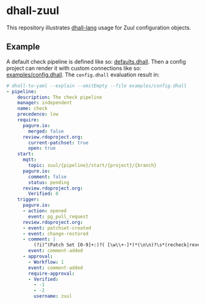 # dhall-zuul

This repository illustrates [dhall-lang](https://dhall-lang.org/) usage for Zuul configuration objects.

## Example

A default check pipeline is defined like so: [defaults.dhall](./defaults.dhall).
Then a config project can render it with custom connections like so: [examples/config.dhall](./examples/config.dhall).
The `config.dhall` evaluation result in:

```yaml
# dhall-to-yaml --explain --omitEmpty --file examples/config.dhall
- pipeline:
    description: The check pipeline
    manager: independent
    name: check
    precedence: low
    require:
      pagure.io:
        merged: false
      review.rdoproject.org:
        current-patchset: true
        open: true
    start:
      mqtt:
        topic: zuul/{pipeline}/start/{project}/{branch}
      pagure.io:
        comment: false
        status: pending
      review.rdoproject.org:
        Verified: 0
    trigger:
      pagure.io:
      - action: opened
        event: pg_pull_request
      review.rdoproject.org:
      - event: patchset-created
      - event: change-restored
      - comment: |
          (?i)^(Patch Set [0-9]+:)?( [\w\\+-]*)*(\n\n)?\s*(recheck|reverify)
        event: comment-added
      - approval:
        - Workflow: 1
        event: comment-added
        require-approval:
        - Verified:
          - -1
          - -2
          username: zuul
```
